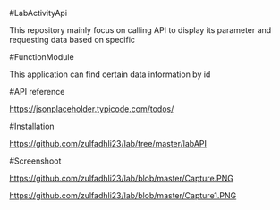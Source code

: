 
#LabActivityApi

This repository mainly focus on calling API to display its parameter and requesting data based on specific 

#FunctionModule

This application can find certain data information by id

#API reference

https://jsonplaceholder.typicode.com/todos/

#Installation

https://github.com/zulfadhli23/lab/tree/master/labAPI

#Screenshoot

https://github.com/zulfadhli23/lab/blob/master/Capture.PNG

https://github.com/zulfadhli23/lab/blob/master/Capture1.PNG

